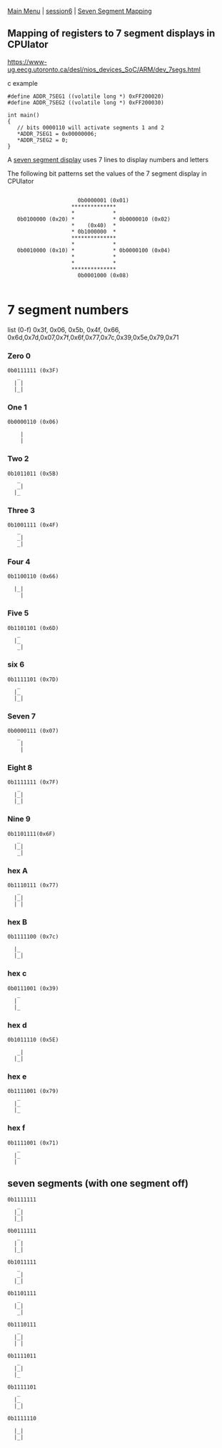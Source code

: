 [Main Menu](../../sessions/README.md) | [session6](../../session6/) | [Seven Segment Mapping](../sevensegment/sevensegmentmapping.md)

## Mapping of registers to 7 segment displays in CPUlator

https://www-ug.eecg.utoronto.ca/desl/nios_devices_SoC/ARM/dev_7segs.html

c example
```
#define ADDR_7SEG1 ((volatile long *) 0xFF200020)
#define ADDR_7SEG2 ((volatile long *) 0xFF200030)

int main()
{
   // bits 0000110 will activate segments 1 and 2 
   *ADDR_7SEG1 = 0x00000006; 
   *ADDR_7SEG2 = 0;
}
```


A [seven segment display](https://en.wikipedia.org/wiki/Seven-segment_display) uses 7 lines to display numbers and letters
 
The following bit patterns set the values of the 7 segment display in CPUlator

```

                      0b0000001 (0x01)
                    **************
                    *            *
   0b0100000 (0x20) *            * 0b0000010 (0x02)
                    *    (0x40)  *
                    * 0b1000000  *
                    **************
                    *            *
   0b0010000 (0x10) *            * 0b0000100 (0x04)
                    *            *
                    *            *
                    **************
                      0b0001000 (0x08)
             
```

# 7 segment numbers

list (0-f) 0x3f, 0x06, 0x5b, 0x4f, 0x66, 0x6d,0x7d,0x07,0x7f,0x6f,0x77,0x7c,0x39,0x5e,0x79,0x71

### Zero 0
```
0b0111111 (0x3F)
   _
  | |
  |_|

```
### One 1
```
0b0000110 (0x06)

    |
    |

```

### Two 2

```
0b1011011 (0x5B)
   _
   _|
  |_

```

### Three 3

```
0b1001111 (0x4F)
   _
   _|
   _|

```

### Four 4

```
0b1100110 (0x66)
   
  |_|
    |

```

### Five 5
```
0b1101101 (0x6D)
   _
  |_
   _|

```

### six 6

```
0b1111101 (0x7D)
   _
  |_
  |_|

```

### Seven 7

```
0b0000111 (0x07)
   _
    |
    |

```

### Eight 8

```
0b1111111 (0x7F)
   _
  |_|
  |_|

```

### Nine 9

```
0b1101111(0x6F)
   _
  |_|
   _|

```

### hex A

```
0b1110111 (0x77)
   _
  |_|
  | |

```

### hex B

```
0b1111100 (0x7c)
   
  |_
  |_|

```

### hex c

```
0b0111001 (0x39)
   _
  |
  |_

```

### hex d

```
0b1011110 (0x5E)
   
   _|
  |_|

```

### hex e

```
0b1111001 (0x79)
   _
  |_
  |_

```

### hex f

```
0b1111001 (0x71)
   _
  |_
  |

```

## seven segments (with one segment off)

```
0b1111111
   _
  |_|
  |_|

```

```
0b0111111
   _
  | |
  |_|

```

```
0b1011111
   _
   _|
  |_|

```

```
0b1101111
   _
  |_|
   _|

```

```
0b1110111
   _
  |_|
  | |

```

```
0b1111011
   _
  |_|
  |_

```

```
0b1111101
   _
  |_
  |_|

```

```
0b1111110
   
  |_|
  |_|
  
```
